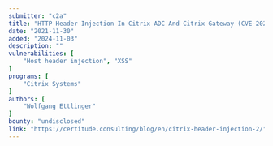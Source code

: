 ```yaml
---
submitter: "c2a"
title: "HTTP Header Injection In Citrix ADC And Citrix Gateway (CVE-2020-8300, CVE-2021-22927)"
date: "2021-11-30"
added: "2024-11-03"
description: ""
vulnerabilities: [
    "Host header injection", "XSS"
]
programs: [
    "Citrix Systems"
]
authors: [
    "Wolfgang Ettlinger"
]
bounty: "undisclosed"
link: "https://certitude.consulting/blog/en/citrix-header-injection-2/"
---
```





